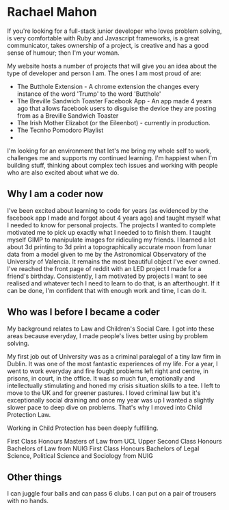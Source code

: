 # Rachael Mahon

If you're looking for a full-stack junior developer who loves problem solving, is very comfortable with Ruby and Javascript frameworks, is a great communicator, takes ownership of a project, is creative and has a good sense of humour; then I'm your woman.

My website hosts a number of projects that will give you an idea about the type of developer and person I am. The ones I am most proud of are:

- The Butthole Extension - A chrome extension the changes every instance of the word 'Trump' to the word 'Butthole'
- The Breville Sandwich Toaster Facebook App - An app made 4 years ago that allows facebook users to disguise the device they are posting from as a Breville Sandwich Toaster
- The Irish Mother Elizabot (or the Eileenbot) - currently in production.
- The Tecnho Pomodoro Playlist
-

I'm looking for an environment that let's me bring my whole self to work, challenges me and supports my continued learning. I'm happiest when I'm building stuff, thinking about complex tech issues and working with people who are also excited about what we do.

## Why I am a coder now

I've been excited about learning to code for years (as evidenced by the facebook app I made and forgot about 4 years ago) and taught myself what I needed to know for personal projects. The projects I wanted to complete motivated me to pick up exactly what I needed to to finish them. I taught myself GIMP to manipulate images for ridiculing my friends. I learned a lot about 3d printing to 3d print a topographically accurate moon from lunar data from a model given to me by the Astronomical Observatory of the University of Valencia. It remains the most beautiful object I've ever owned. I've reached the front page of reddit with an LED project I made for a friend's birthday. Consistently, I am motivated by projects I want to see realised and whatever tech I need to learn to do that, is an afterthought. If it can be done, I'm confident that with enough work and time, I can do it.

## Who was I before I became a coder

My background relates to Law and Children's Social Care. I got into these areas because everyday, I made people's lives better using by problem solving.

My first job out of University was as a criminal paralegal of a tiny law firm in Dublin. It was one of the most fantastic experiences of my life. For a year, I went to work everyday and fire fought problems left right and centre, in prisons, in court, in the office. It was so much fun, emotionally and intellectually stimulating and honed my crisis situation skills to a tee. I left to move to the UK and for greener pastures. I loved criminal law but it's exceptionally social draining and once my year was up I wanted a slightly slower pace to deep dive on problems. That's why I moved into Child Protection Law.

Working in Child Protection has been deeply fulfilling.



First Class Honours Masters of Law from UCL
Upper Second Class Honours Bachelors of Law from NUIG
First Class Honours Bachelors of Legal Science, Political Science and Sociology from NUIG



## Other things

I can juggle four balls and can pass 6 clubs. I can put on a pair of trousers with no hands.
